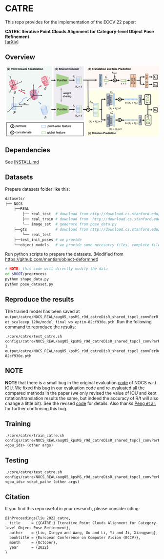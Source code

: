 # CATRE

This repo provides for the implementation of the ECCV'22 paper: 

**CATRE: Iterative Point Clouds Alignment for Category-level Object Pose Refinement**<br>
[[arXiv](https://arxiv.org/abs/2207.08082)]

## Overview

![<img src='https://github.com/THU-DA-6D-Pose-Group/CATRE/blob/main/assets/network.png' width='800'/>](assets/network.png)


## Dependencies

See [INSTALL.md](./docs/INSTALL.md)

## Datasets

Prepare datasets folder like this:
```bash
datasets/
├── NOCS
    ├──REAL
        ├── real_test  # download from http://download.cs.stanford.edu/orion/nocs/real_test.zip
        ├── real_train # download from  http://download.cs.stanford.edu/orion/nocs/real_train.zip
        └── image_set  # generate from pose_data.py
    ├──gts             # download from http://download.cs.stanford.edu/orion/nocs/gts.zip
        └── real_test
    ├──test_init_poses # we provide
    └──object_models   # we provide some necesarry files, complete files can be download from http://download.cs.stanford.edu/orion/nocs/obj_models.zip
```

Run python scripts to prepare the datasets. (Modified from https://github.com/mentian/object-deformnet)
```bash
# NOTE: this code will directly modify the data
cd $ROOT/preprocess
python shape_data.py
python pose_dataset.py
```

## Reproduce the results

The trained model has been saved at `output/catre/NOCS_REAL/aug05_kpsMS_r9d_catreDisR_shared_tspcl_convPerRot_scaleexp_120e/model_final_wo_optim-82cf930e.pth`. Run the following command to reproduce the results:

```
./core/catre/test_catre.sh configs/catre/NOCS_REAL/aug05_kpsMS_r9d_catreDisR_shared_tspcl_convPerRot_scaleexp_120e.py 1  output/catre/NOCS_REAL/aug05_kpsMS_r9d_catreDisR_shared_tspcl_convPerRot_scaleexp_120e/model_final_wo_optim-82cf930e.pth
```

## NOTE

**NOTE** that there is a small bug in the original evaluation [code](https://github.com/hughw19/NOCS_CVPR2019/blob/78a31c2026a954add1a2711286ff45ce1603b8ab/utils.py#L252) of NOCS w.r.t. IOU. We fixed this bug in our evaluation code and re-evaluated all the compared methods in the paper (we only revised the value of IOU and kept rotation/translation results the same, but indeed the accuracy of R/t will also change a little bit). See the revised [code](https://github.com/THU-DA-6D-Pose-Group/CATRE/blob/b649cbad6ed2121b22a37f7fe16ad923688d4995/core/catre/engine/test_utils.py#L158) for details. Also thanks [Peng et al.](https://github.com/swords123/SSC-6D/blob/bb0dcd5e5b789ea2a80c6c3fa16ccc2bf0a445d1/eval/utils.py#L114) for further confirming this bug.

## Training

```
./core/catre/train_catre.sh configs/catre/NOCS_REAL/aug05_kpsMS_r9d_catreDisR_shared_tspcl_convPerRot_scaleexp_120e.py <gpu_ids> (other args)
```

## Testing
```
./core/catre/test_catre.sh configs/catre/NOCS_REAL/aug05_kpsMS_r9d_catreDisR_shared_tspcl_convPerRot_scaleexp_120e.py <gpu_ids> <ckpt_path> (other args)
```

## Citation
If you find this repo useful in your research, please consider citing:
```
@InProceedings{liu_2022_catre,
  title     = {{CATRE:} Iterative Point Clouds Alignment for Category-level Object Pose Refinement},
  author    = {Liu, Xingyu and Wang, Gu and Li, Yi and Ji, Xiangyang},
  booktitle = {European Conference on Computer Vision (ECCV)},
  month     = {October},
  year      = {2022}
}
```
